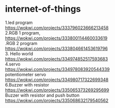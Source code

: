 # internet-of-things





1.led program<br>
https://wokwi.com/projects/333796023666213458<br>
2.RGB 1 program,<br>
https://wokwi.com/projects/333800114460033619<br>
.RGB 2 program<br>
https://wokwi.com/projects/333804661453619796<br>
3. Hello world<br>
https://wokwi.com/projects/334974852517593683<br>
4.servo<br>
https://wokwi.com/projects/334978083920544339<br>
 potentiometer servo<br>
https://wokwi.com/projects/334980717322699348<br>
6.Buzzer  with resistor<br>
https://wokwi.com/projects/335065373269295699<br>
Buzzer with  resistor and push button<br>
https://wokwi.com/projects/335068632179540562<br>



